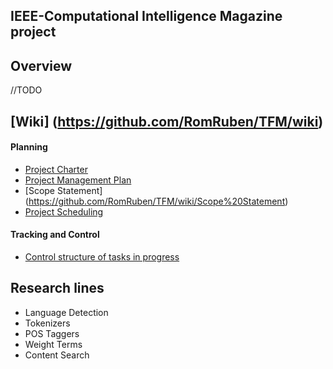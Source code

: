 ## IEEE-Computational Intelligence Magazine project

## Overview
//TODO

## [Wiki] (https://github.com/RomRuben/TFM/wiki)

#### Planning
   * [Project Charter](https://github.com/RomRuben/TFM/wiki/Project%20Charter)
   * [Project Management Plan](https://github.com/RomRuben/TFM/wiki/Project%20Management%20Plan)
   * [Scope Statement] (https://github.com/RomRuben/TFM/wiki/Scope%20Statement)
   * [Project Scheduling](https://drive.google.com/file/d/0B6JPrN17fCTtV3Q4WHpDcFRvWTA/view?usp=sharing)

#### Tracking and Control
   * [Control structure of tasks in progress](https://goo.gl/x6t6J1)

## Research lines

* Language Detection
* Tokenizers
* POS Taggers
* Weight Terms
* Content Search
